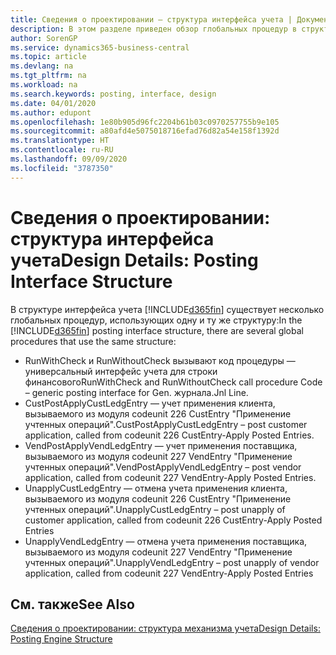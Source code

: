 ```yaml
---
title: Сведения о проектировании — структура интерфейса учета | Документация Майкрософт
description: В этом разделе приведен обзор глобальных процедур в структуре интерфейса учета.
author: SorenGP
ms.service: dynamics365-business-central
ms.topic: article
ms.devlang: na
ms.tgt_pltfrm: na
ms.workload: na
ms.search.keywords: posting, interface, design
ms.date: 04/01/2020
ms.author: edupont
ms.openlocfilehash: 1e80b905d96fc2204b61b03c0970257755b9e105
ms.sourcegitcommit: a80afd4e5075018716efad76d82a54e158f1392d
ms.translationtype: HT
ms.contentlocale: ru-RU
ms.lasthandoff: 09/09/2020
ms.locfileid: "3787350"
---
```

# <a name="design-details-posting-interface-structure"></a><span data-ttu-id="f73ca-103">Сведения о проектировании: структура интерфейса учета</span><span class="sxs-lookup"><span data-stu-id="f73ca-103">Design Details: Posting Interface Structure</span></span>
<span data-ttu-id="f73ca-104">В структуре интерфейса учета [!INCLUDE[d365fin](includes/d365fin_md.md)] существует несколько глобальных процедур, использующих одну и ту же структуру:</span><span class="sxs-lookup"><span data-stu-id="f73ca-104">In the [!INCLUDE[d365fin](includes/d365fin_md.md)] posting interface structure, there are several global procedures that use the same structure:</span></span>  
  
* <span data-ttu-id="f73ca-105">RunWithCheck и RunWithoutCheck вызывают код процедуры — универсальный интерфейс учета для строки финансового</span><span class="sxs-lookup"><span data-stu-id="f73ca-105">RunWithCheck and RunWithoutCheck call procedure Code – generic posting interface for Gen.</span></span> <span data-ttu-id="f73ca-106">журнала.</span><span class="sxs-lookup"><span data-stu-id="f73ca-106">Jnl Line.</span></span>  
* <span data-ttu-id="f73ca-107">CustPostApplyCustLedgEntry — учет применения клиента, вызываемого из модуля codeunit 226 CustEntry "Применение учтенных операций".</span><span class="sxs-lookup"><span data-stu-id="f73ca-107">CustPostApplyCustLedgEntry – post customer application, called from codeunit 226 CustEntry-Apply Posted Entries.</span></span>  
* <span data-ttu-id="f73ca-108">VendPostApplyVendLedgEntry — учет применения поставщика, вызываемого из модуля codeunit 227 VendEntry "Применение учтенных операций".</span><span class="sxs-lookup"><span data-stu-id="f73ca-108">VendPostApplyVendLedgEntry – post vendor application, called from codeunit 227 VendEntry-Apply Posted Entries.</span></span>  
* <span data-ttu-id="f73ca-109">UnapplyCustLedgEntry — отмена учета применения клиента, вызываемого из модуля codeunit 226 CustEntry "Применение учтенных операций".</span><span class="sxs-lookup"><span data-stu-id="f73ca-109">UnapplyCustLedgEntry – post unapply of customer application, called from codeunit 226 CustEntry-Apply Posted Entries</span></span>  
* <span data-ttu-id="f73ca-110">UnapplyVendLedgEntry — отмена учета применения поставщика, вызываемого из модуля codeunit 227 VendEntry "Применение учтенных операций".</span><span class="sxs-lookup"><span data-stu-id="f73ca-110">UnapplyVendLedgEntry – post unapply of vendor application, called from codeunit 227 VendEntry-Apply Posted Entries</span></span>  
  
## <a name="see-also"></a><span data-ttu-id="f73ca-111">См. также</span><span class="sxs-lookup"><span data-stu-id="f73ca-111">See Also</span></span>  
[<span data-ttu-id="f73ca-112">Сведения о проектировании: структура механизма учета</span><span class="sxs-lookup"><span data-stu-id="f73ca-112">Design Details: Posting Engine Structure</span></span>](design-details-posting-engine-structure.md)